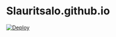 # Slauritsalo.github.io
[![Deploy](https://github.com/Slauritsalo/Slauritsalo.github.io/actions/workflows/main.yml/badge.svg)](https://github.com/Slauritsalo/Slauritsalo.github.io/actions/workflows/main.yml)
